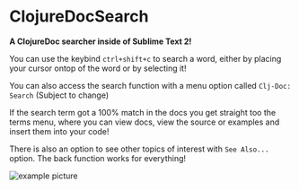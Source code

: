 ClojureDocSearch  
================  
  
**A ClojureDoc searcher inside of Sublime Text 2!**

    
You can use the keybind `ctrl+shift+c` to search a word, either by placing your cursor ontop of the word or by selecting it!  

You can also access the search function with a menu option called `Clj-Doc: Search` (Subject to change)  

If the search term got a 100% match in the docs you get straight too the terms menu, where you can view docs, view the source or examples and insert them into your code!  

There is also an option to see other topics of interest with `See Also...` option. The back function works for everything!

![example picture](http://i.imgur.com/ODYpi.png "Example-pic")